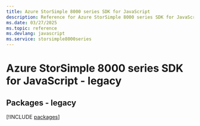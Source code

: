 ```yaml
---
title: Azure StorSimple 8000 series SDK for JavaScript
description: Reference for Azure StorSimple 8000 series SDK for JavaScript
ms.date: 03/27/2025
ms.topic: reference
ms.devlang: javascript
ms.service: storsimple8000series
---
```

# Azure StorSimple 8000 series SDK for JavaScript - legacy
## Packages - legacy
[!INCLUDE [packages](storsimple-8000-series-index.md)]